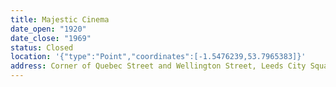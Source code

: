 ```yaml
---
title: Majestic Cinema
date_open: "1920"
date_close: "1969"
status: Closed
location: '{"type":"Point","coordinates":[-1.5476239,53.7965383]}'
address: Corner of Quebec Street and Wellington Street, Leeds City Square
---
```

